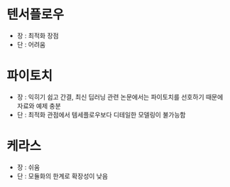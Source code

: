 # 텐서플로우
- 장 : 최적화 장점
- 단 : 어려움

# 파이토치
- 장 : 익히기 쉽고 간결, 최신 딥러닝 관련 논문에서는 파이토치를 선호하기 때문에 자료와 예제 충분
- 단 : 최적화 관점에서 템세플로우보다 디테일한 모델링이 불가능함

# 케라스
- 장 : 쉬움
- 단 : 모듈화의 한계로 확장성이 낮음
